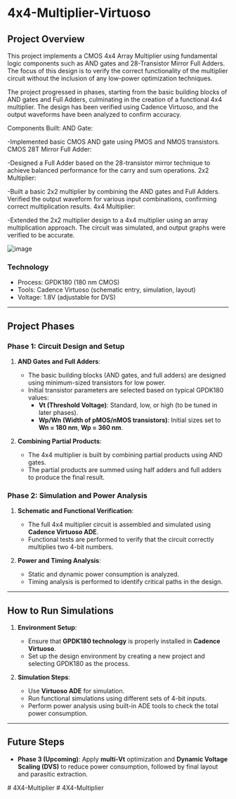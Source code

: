 # 4x4-Multiplier-Virtuoso

## Project Overview
This project implements a CMOS 4x4 Array Multiplier using fundamental logic components such as AND gates and 28-Transistor Mirror Full Adders. The focus of this design is to verify the correct functionality of the multiplier circuit without the inclusion of any low-power optimization techniques.

The project progressed in phases, starting from the basic building blocks of AND gates and Full Adders, culminating in the creation of a functional 4x4 multiplier. The design has been verified using Cadence Virtuoso, and the output waveforms have been analyzed to confirm accuracy.


Components Built:
AND Gate:

-Implemented basic CMOS AND gate using PMOS and NMOS transistors.
CMOS 28T Mirror Full Adder:

-Designed a Full Adder based on the 28-transistor mirror technique to achieve balanced performance for the carry and sum operations.
2x2 Multiplier:

-Built a basic 2x2 multiplier by combining the AND gates and Full Adders.
Verified the output waveform for various input combinations, confirming correct multiplication results.
4x4 Multiplier:

-Extended the 2x2 multiplier design to a 4x4 multiplier using an array multiplication approach.
The circuit was simulated, and output graphs were verified to be accurate.

![image](https://github.com/user-attachments/assets/eb96acd6-9e12-4f74-be27-d807999b0a88)

### Technology
- Process: GPDK180 (180 nm CMOS)
- Tools: Cadence Virtuoso (schematic entry, simulation, layout)
- Voltage: 1.8V (adjustable for DVS)

---

## Project Phases

### Phase 1: Circuit Design and Setup
1. **AND Gates and Full Adders**:
   - The basic building blocks (AND gates,  and full adders) are designed using minimum-sized transistors for low power.
   - Initial transistor parameters are selected based on typical GPDK180 values:
     - **Vt (Threshold Voltage)**: Standard, low, or high (to be tuned in later phases).
     - **Wp/Wn (Width of pMOS/nMOS transistors)**: Initial sizes set to **Wn = 180 nm**, **Wp = 360 nm**.

2. **Combining Partial Products**:
   - The 4x4 multiplier is built by combining partial products using AND gates.
   - The partial products are summed using half adders and full adders to produce the final result.

### Phase 2: Simulation and Power Analysis
1. **Schematic and Functional Verification**:
   - The full 4x4 multiplier circuit is assembled and simulated using **Cadence Virtuoso ADE**.
   - Functional tests are performed to verify that the circuit correctly multiplies two 4-bit numbers.

2. **Power and Timing Analysis**:
   - Static and dynamic power consumption is analyzed.
   - Timing analysis is performed to identify critical paths in the design.

---

## How to Run Simulations
1. **Environment Setup**:
   - Ensure that **GPDK180 technology** is properly installed in **Cadence Virtuoso**.
   - Set up the design environment by creating a new project and selecting GPDK180 as the process.

2. **Simulation Steps**:
   - Use **Virtuoso ADE** for simulation.
   - Run functional simulations using different sets of 4-bit inputs.
   - Perform power analysis using built-in ADE tools to check the total power consumption.

---

## Future Steps
- **Phase 3 (Upcoming)**: Apply **multi-Vt** optimization and **Dynamic Voltage Scaling (DVS)** to reduce power consumption, followed by final layout and parasitic extraction.

#   4 X 4 - M u l t i p l i e r  
 #   4 X 4 - M u l t i p l i e r  
 